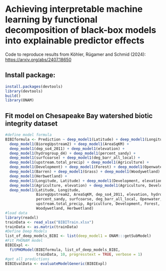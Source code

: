 # Achieving interpretable machine learning by functional decomposition of black-box models into explainable predictor effects
Code to reproduce results from Köhler, Rügamer and Schmid (2024):
https://arxiv.org/abs/2407.18650

## Install package:
``` r
install.packages(devtools)  
library(devtools)  
build()  
library(ONAM)
```

## Fit model on Chesapeake Bay watershed biotic integrity dataset

``` r
#define model formula
BIBIformula <- Prediction ~ deep_model1(Latitude) + deep_model1(Longitude) +  
  deep_model1(BioregUpstream2) + deep_model1(AreaSqKM) +  
  deep_model1(dep_so4_2011) + deep_model1(elevation) +  
  deep_model1(hydrogroup_d4) + deep_model1(percent_sandy) +  
  deep_model1(surfcoarse) + deep_model1(deg_barr_all_local) +  
  deep_model1(upstream.total_precip) + deep_model1(Agriculture) +  
  deep_model1(Development) + deep_model1(Forest) + deep_model1(Openwater) +  
  deep_model1(Barren) + deep_model1(Grass) + deep_model1(Woodywetland) +  
  deep_model1(Herbwetland) +  
  deep_model1(Longitude, Latitude) + deep_model1(Development, elevation) +  
  deep_model1(Agriculture, elevation) + deep_model1(Agriculture, Development) +  
  deep_model1(Latitude, Longitude,  
              BioregUpstream2, AreaSqKM, dep_so4_2011, elevation, hydrogroup_d4,  
              percent_sandy, surfcoarse, deg_barr_all_local, Openwater, Barren,  
              upstream.total_precip, Agriculture, Development, Forest, Grass,  
              Woodywetland, Herbwetland)  
#load data  
library(readxl)
trainData <- read_xlsx("BIBITrain.xlsx")
trainData <- as.matrix(trainData)
#Define Deep Models  
list_of_deep_models_BIBI <- list(deep_model1 = ONAM:::getSubModel)  
#Fit PHONAM model  
BIBIExpl <-  
  fitPHOModel(BIBIformula, list_of_deep_models_BIBI,  
              trainData, 10, progresstext = TRUE, verbose = 1)  
#get all predictions  
BIBIEvalData <- evaluateModelGeneric(BIBIExpl)
```



